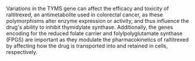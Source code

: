 Variations in the TYMS gene can affect the efficacy and toxicity of raltitrexed, an antimetabolite used in colorectal cancer, as these polymorphisms alter enzyme expression or activity, and thus influence the drug's ability to inhibit thymidylate synthase. Additionally, the genes encoding for the reduced folate carrier and folylpolyglutamate synthase (FPGS) are important as they modulate the pharmacokinetics of raltitrexed by affecting how the drug is transported into and retained in cells, respectively.